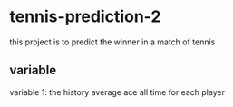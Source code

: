 # tennis-prediction-2

this project is to predict the winner in a match of tennis

## variable
variable 1:  the history average ace all time for each player
